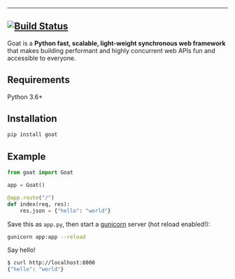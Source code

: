 
---

[![Build Status](https://travis-ci.com/imsubhamsingh/GOAT.svg?token=U6rmdN2ks1d5HWoBP5Hd&branch=main)](https://travis-ci.com/imsubhamsingh/GOAT)
---

Goat is a **Python fast, scalable, light-weight synchronous web framework** that makes building performant and highly concurrent web APIs fun and accessible to everyone.

## Requirements

Python 3.6+

## Installation

```bash
pip install goat
```

## Example

```python
from goat import Goat

app = Goat()

@app.route("/")
def index(req, res):
    res.json = {"hello": "world"}
```

Save this as `app.py`, then start a [gunicorn](https://gunicorn.org/) server (hot reload enabled!):

```bash
gunicorn app:app --reload
```

Say hello!

```bash
$ curl http://localhost:8000
{"hello": "world"}
```



